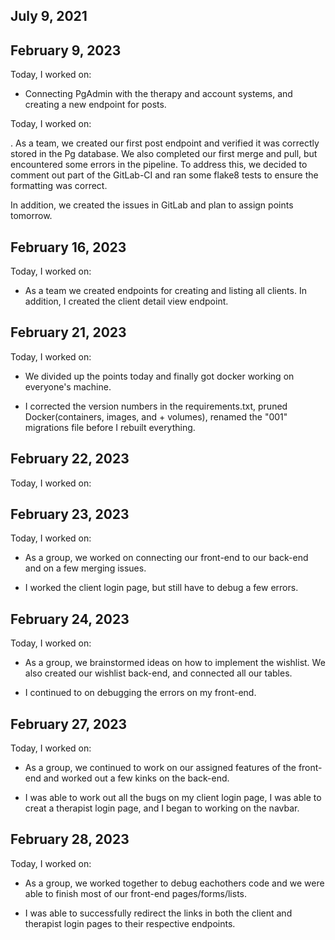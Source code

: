 ## July 9, 2021

## February 9, 2023

Today, I worked on:

* Connecting PgAdmin with the therapy and account systems, and creating a new endpoint for posts.

Today, I worked on:

.
As a team, we created our first post endpoint and verified it was correctly stored in the Pg database. We also completed our first merge and pull, but encountered some errors in the pipeline. To address this, we decided to comment out part of the GitLab-CI and ran some flake8 tests to ensure the formatting was correct.

In addition, we created the issues in GitLab and plan to assign points tomorrow.


## February 16, 2023

Today, I worked on:

* As a team we created endpoints for creating and listing all clients. In addition, I created the client detail view endpoint.

## February 21, 2023

Today, I worked on:

* We divided up the points today and finally got docker working on everyone's machine.

* I corrected the version numbers in the requirements.txt, pruned Docker(containers, images, and + volumes), renamed the "001" migrations file before I rebuilt everything.

## February 22, 2023

Today, I worked on:

## February 23, 2023

Today, I worked on:

* As a group, we worked on connecting our front-end to our back-end and on a few merging issues.

* I worked the client login page, but still have to debug a few errors.

## February 24, 2023

Today, I worked on:

* As a group, we brainstormed ideas on how to implement the wishlist. We also created our wishlist back-end, and connected all our tables.

* I continued to on debugging the errors on my front-end.

## February 27, 2023

Today, I worked on:

* As a group, we continued to work on our assigned features of the front-end and worked out a few kinks on the back-end.

* I was able to work out all the bugs on my client login page, I was able to creat a therapist login page, and I began to working on the navbar.

## February 28, 2023

Today, I worked on:

* As a group, we worked together to debug eachothers code and we were able to finish most of our front-end pages/forms/lists.

* I was able to successfully redirect the links in both the client and therapist login pages to their respective endpoints.
